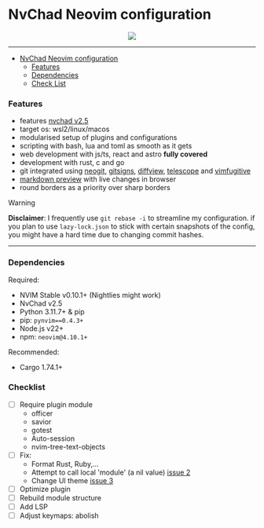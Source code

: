 # NvChad Neovim configuration

<p align="center">
    <!-- <img width="45%" src="https://i.imgur.com/UlaUGNg.png"> -->
    <img with="45%" src="https://i.ibb.co/xmLqQG0/Screenshot-2025-01-17-at-10-13-05.png">
    <!-- <img width="45%" src="https://i.imgur.com/ON6aN9p.jpeg"> -->
</p>
<hr>

<!-- toc -->

- [NvChad Neovim configuration](#nvchad-neovim-configuration)
  - [Features](#features)
  - [Dependencies](#dependencies)
  - [Check List](#checklist)

<!-- tocstop -->

### Features

- features [nvchad v2.5](https://nvchad.com/news/v2.5_release)
- target os: wsl2/linux/macos
- modularised setup of plugins and configurations
- scripting with bash, lua and toml as smooth as it gets
- web development with js/ts, react and astro **fully covered**
- development with rust, c and go
- git integrated using [neogit](https://github.com/neogitorg/neogit),
  [gitsigns](https://github.com/lewis6991/gitsigns.nvim),
  [diffview](https://github.com/sindrets/diffview.nvim),
  [telescope](https://github.com/nvim-telescope/telescope.nvim?tab=readme-ov-file#git-pickers)
  and [vimfugitive](https://github.com/tpope/vim-fugitive)
- [markdown preview](https://github.com/iamcco/markdown-preview.nvim) with live
  changes in browser
- round borders as a priority over sharp borders

>[!WARNING]
> **Disclaimer**: I frequently use `git rebase -i` to streamline my
> configuration. if you plan to use `lazy-lock.json` to stick with certain
> snapshots of the config, you might have a hard time due to changing commit
> hashes.

<hr>

### Dependencies

Required:

- NVIM Stable v0.10.1+ (Nightlies might work)
- NvChad v2.5
- Python 3.11.7+ & pip
- pip: `pynvim==0.4.3+`
- Node.js v22+
- npm: `neovim@4.10.1+`

Recommended:

- Cargo 1.74.1+

### Checklist

- [ ] Require plugin module
  - officer
  - savior
  - gotest
  - Auto-session
  - nvim-tree-text-objects
- [ ] Fix:
  - Format Rust, Ruby,...
  - Attempt to call local 'module' (a nil value) [issue 2](https://github.com/tranlynhathao/nvchad-macos/issues/2)
  - Change UI theme [issue 3](https://github.com/tranlynhathao/nvchad-macos/issues/3)
- [ ] Optimize plugin
- [ ] Rebuild module structure
- [ ] Add LSP
- [ ] Adjust keymaps: abolish
